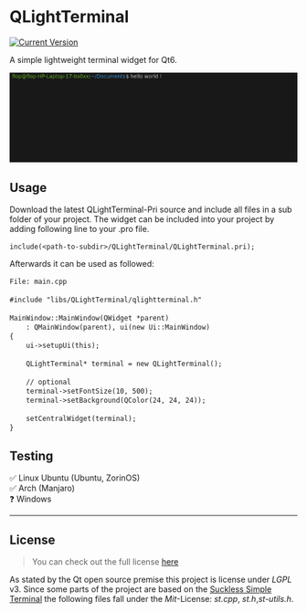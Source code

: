 # QLightTerminal

[![Current Version](https://img.shields.io/badge/version-1.0.0-green.svg)](https://github.com/ChargeIn/QLightTerm)

A simple lightweight terminal widget for Qt6.

![Terminal Preview](https://github.com/ChargeIn/QLightTerm/blob/master/example/demo.png)

## Usage

Download the latest QLightTerminal-Pri source and include all files in a sub folder of your project. The widget can be
included into your project by adding following line to your .pro file.

```
include(<path-to-subdir>/QLightTerminal/QLightTerminal.pri);
```

Afterwards it can be used as followed:

```
File: main.cpp

#include "libs/QLightTerminal/qlightterminal.h"

MainWindow::MainWindow(QWidget *parent)
    : QMainWindow(parent), ui(new Ui::MainWindow)
{
    ui->setupUi(this);

    QLightTerminal* terminal = new QLightTerminal();
    
    // optional
    terminal->setFontSize(10, 500);
    terminal->setBackground(QColor(24, 24, 24));
    
    setCentralWidget(terminal);
}
```

## Testing

&#9989; Linux Ubuntu (Ubuntu, ZorinOS)\
&#9989; Arch (Manjaro)\
❓ Windows

---

## License

> You can check out the full license [here](https://github.com/ChargeIn/QLightTerm/blob/master/LICENSE)

As stated by the Qt open source premise this project is license under *LGPL* v3. Since some parts of the project are
based on the [Suckless Simple Terminal](https://st.suckless.org/)
the following files fall under the *Mit*-License: *st.cpp*, *st.h*,*st-utils.h*.
